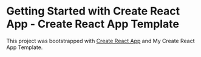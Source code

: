 # Getting Started with Create React App - Create React App Template

This project was bootstrapped with [Create React App](https://github.com/facebook/create-react-app) and My Create React App Template.

